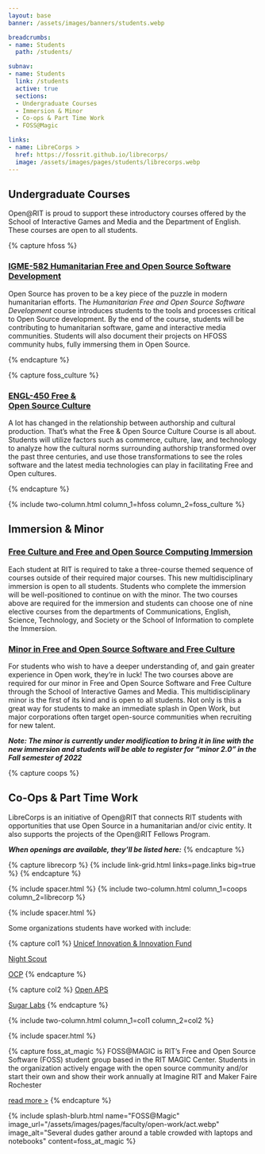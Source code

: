 ```yaml
---
layout: base
banner: /assets/images/banners/students.webp

breadcrumbs:
- name: Students
  path: /students/

subnav:
- name: Students
  link: /students
  active: true
  sections:
  - Undergraduate Courses
  - Immersion & Minor
  - Co-ops & Part Time Work
  - FOSS@Magic

links:
- name: LibreCorps >
  href: https://fossrit.github.io/librecorps/
  image: /assets/images/pages/students/librecorps.webp
---
```


## Undergraduate Courses

Open@RIT is proud to support these introductory courses offered by the School of Interactive Games and Media and the Department of English. These courses are open to all students.

{% capture hfoss %}
### [IGME-582 Humanitarian Free and Open Source Software Development][1]

Open Source has proven to be a key piece of the puzzle in modern humanitarian efforts. The *Humanitarian Free and Open Source Software Development* course introduces students to the tools and processes critical to Open Source development. By the end of the course, students will be contributing to humanitarian software, game and interactive media communities. Students will also document their projects on HFOSS community hubs, fully immersing them in Open Source.

[1]: https://www.rit.edu/study/free-and-open-source-software-and-free-culture-minor
{% endcapture %}

{% capture foss_culture %}
### [ENGL-450 Free &<br/>Open Source Culture][2]

A lot has changed in the relationship between authorship and cultural production. That’s what the Free & Open Source Culture Course is all about. Students will utilize factors such as commerce, culture, law, and technology to analyze how the cultural norms surrounding authorship transformed over the past three centuries, and use those transformations to see the roles software and the latest media technologies can play in facilitating Free and Open cultures.

[2]: https://www.rit.edu/study/free-and-open-source-software-and-free-culture-minor
{% endcapture %}

{% include two-column.html column_1=hfoss column_2=foss_culture %}

## Immersion & Minor

### [Free Culture and Free and Open Source Computing Immersion][3]

Each student at RIT is required to take a three-course themed sequence of courses outside of their required major courses.  This new multidisciplinary immersion is open to all students. Students who complete the immersion will be well-positioned to continue on with the minor. The two courses above are required for the immersion and students can choose one of nine elective courses from the departments of Communications, English, Science, Technology, and Society or the School of Information to complete the Immersion.

### [Minor in Free and Open Source Software and Free Culture][4]

For students who wish to have a deeper understanding of, and gain greater experience in Open work, they’re in luck! The two courses above are required for our minor in Free and Open Source Software and Free Culture through the School of Interactive Games and Media. This multidisciplinary minor is the first of its kind and is open to all students. Not only is this a great way for students to make an immediate splash in Open Work, but major corporations often target open-source communities when recruiting for new talent.

***Note:  The minor is currently under modification to bring it in line with the new immersion and students will be able to register for “minor 2.0” in the Fall semester of 2022***

[3]: https://www.rit.edu/study/free-culture-and-free-and-open-source-computing-immersion
[4]: https://www.rit.edu/study/free-and-open-source-software-and-free-culture-minor

{% capture coops %}
## Co-Ops & Part Time Work

LibreCorps is an initiative of Open@RIT that connects RIT students with opportunities that use Open Source in a humanitarian and/or civic entity. It also supports the projects of the Open@RIT Fellows Program.

***When openings are available, they’ll be listed here:***
{% endcapture %}

{% capture librecorp %}
{% include link-grid.html links=page.links big=true %}
{% endcapture %}

{% include spacer.html %}
{% include two-column.html column_1=coops column_2=librecorp %}

{% include spacer.html %}
<div class="big-text">

Some organizations students have worked with include:

{% capture col1 %}
[Unicef Innovation & Innovation Fund](https://www.unicefinnovationfund.org/home)

[Night Scout](https://www.nightscout.info/)

[OCP](https://www.opencompute.org/)
{% endcapture %}

{% capture col2 %}
[Open APS](https://openaps.org/)

[Sugar Labs](https://www.sugarlabs.org/)
{% endcapture %}

{% include two-column.html column_1=col1 column_2=col2 %}

</div>
{% include spacer.html %}

{% capture foss_at_magic %}
FOSS@MAGIC is RIT’s Free and Open Source Software (FOSS) student group based in the RIT MAGIC Center. Students in the organization actively engage with the open source community and/or start their own and show their work annually at Imagine RIT and Maker Faire Rochester

[read more >](https://fossrit.github.io/)
{% endcapture %}

{% include splash-blurb.html name="FOSS@Magic" image_url="/assets/images/pages/faculty/open-work/act.webp" image_alt="Several dudes gather around a table crowded with laptops and notebooks" content=foss_at_magic %}
